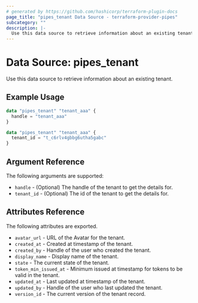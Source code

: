```yaml
---
# generated by https://github.com/hashicorp/terraform-plugin-docs
page_title: "pipes_tenant Data Source - terraform-provider-pipes"
subcategory: ""
description: |-
  Use this data source to retrieve information about an existing tenant.
---
```


# Data Source: pipes_tenant

Use this data source to retrieve information about an existing tenant.

## Example Usage

```terraform
data "pipes_tenant" "tenant_aaa" {
  handle = "tenant_aaa"
}
```

```terraform
data "pipes_tenant" "tenant_aaa" {
  tenant_id = "t_c6rlv4gbbg6utha5gabc"
}
```

## Argument Reference

The following arguments are supported:

- `handle` - (Optional) The handle of the tenant to get the details for.
- `tenant_id` - (Optional) The id of the tenant to get the details for.

## Attributes Reference

The following attributes are exported.

- `avatar_url` - URL of the Avatar for the tenant.
- `created_at` - Created at timestamp of the tenant.
- `created_by` - Handle of the user who created the tenant.
- `display_name` - Display name of the tenant.
- `state` - The current state of the tenant.
- `token_min_issued_at` - Minimum issued at timestamp for tokens to be valid in the tenant.
- `updated_at` - Last updated at timestamp of the tenant.
- `updated_by` - Handle of the user who last updated the tenant.
- `version_id` - The current version of the tenant record.
